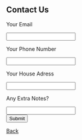 ## Contact Us

<form>
    <p> Your Email </p>
    <input type="text" name="Email Address"/>
  <BR>
    <p>Your Phone Number</p>
    <input type="text" name="Phone Number"/>
  <BR>
    <p>Your House Adress</p>
    <input type="text" name="Address"/>
  <BR>
    <p>Any Extra Notes?</p>
    <input type="text" name="Extra Notes"/>
  <BR>
    <input type="button" value="Submit" />
</form>
  
[Back](index.md)
